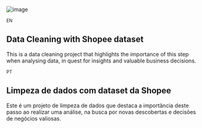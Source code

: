 ![image](https://github.com/user-attachments/assets/404d1562-1c9d-422e-ae50-043520e056dc)


<sub> EN </sub>
## Data Cleaning with Shopee dataset
This is a data cleaning project that highlights the importance of this step when analysing data, in quest for insights and valuable business decisions.

<sub> PT </sub>
## Limpeza de dados com dataset da Shopee
Este é um projeto de limpeza de dados que destaca a importância deste passo ao realizar uma análise, na busca por novas descobertas e decisões de negócios valiosas.
